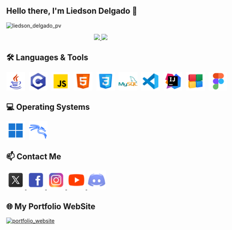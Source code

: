 <p align="left" height="35px" width="35px">
    <h2>Hello there, I'm Liedson Delgado 👋</h2>
    <img src="https://komarev.com/ghpvc/?username=LiedsonDelgado&label=Profile%20Views&color=4900ff&style=flat" alt="liedson_delgado_pv"/>
</p>

<div style="display: flex; justify-content: center;">
    <a href="https://github.com/LiedsonDelgado/github-readme-stats">
        <img src="https://github-readme-stats.vercel.app/api?username=LiedsonDelgado&rank_icon=github&theme=gotham&hide_border=true&count_private=true&show_icons=true&include_all_commits=false" width="425">
        <img src="https://github-readme-stats.vercel.app/api/top-langs/?username=LiedsonDelgado&layout=compact&langs_count=8&theme=gotham&hide_border=true&include_all_commits=true" width="280">
    </a>
</div>

<h2>🛠️ Languages & Tools</h2>
<div style="display: flex; gap: 10px;">
    <img src="img/icons8-java-50.png" width="50" height="50">
    <img src="img/icons8-c-48.png" width="50" height="50">
    <img src="img/icons8-js-48.png" width="50" height="50">
    <img src="img/icons8-html-48.png" width="50" height="50">
    <img src="img/icons8-css-48.png" width="50" height="50">
    <img src="img/mysql.png" width="50" height="50">
    <img src="img/icons8-vs-code-48.png" width="50" height="50">
    <img src="img/intellij-idea.png" width="50" height="50">
    <img src="img/codeblocks.png" width="50" height="50">
    <img src="img/icons8-figma-50.png" width="50" height="50">
</div>

<h2>💻 Operating Systems</h2>
<div style="display: flex; gap: 10px;">
    <img src="img/windows-11.png" width="50" height="50">
    <img src="img/kali-linux.png" width="50" height="50">
</div>

<h2>📫 Contact Me</h2>
    <a href="https://x.com/Liedson_Delgado"> <img src="img/icons8-x-50.png" width="50" height="50"> </a>
    <a href="https://www.facebook.com/liedson.delgado.vrs"> <img src="img/icons8-facebook-48.png" width="50" height="50"> </a>
    <a href="https://www.instagram.com/liedson._.delgado/"> <img src="img/icons8-instagram-48.png" width="50" height="50"> </a>
    <a href="https://www.youtube.com/@ghost_spectrumX31"> <img src="img/icons8-youtube-48.png" width="50" height="50"> </a>
    <a href="https://discord.com/channels/1243267265542225970/1243267265542225975"> <img src="img/icons8-discord-48.png" width="50" height="50"> </a>

<h2>🌐 My Portfolio WebSite</h2>
<a href="https://liedsondelgado.github.io/" target="_blank">
  <img src="https://img.shields.io/badge/website-000000?style=for-the-badge&logo=About.me&logoColor=white" alt="portfolio_website" />
</a>

